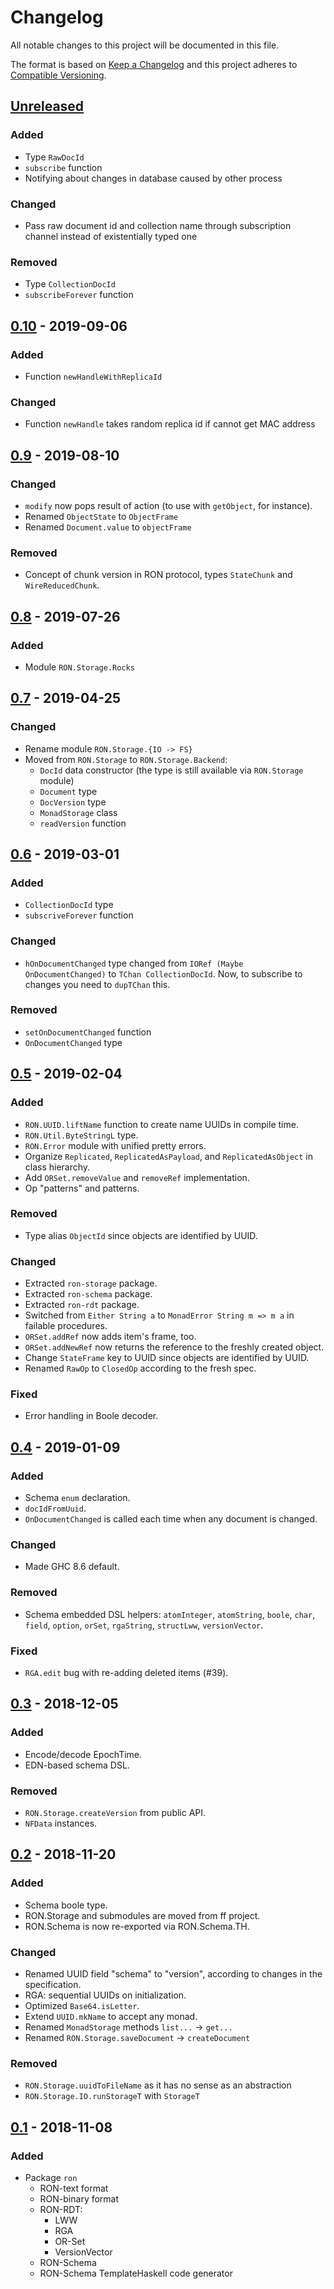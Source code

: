 # Changelog
All notable changes to this project will be documented in this file.

The format is based on [Keep a Changelog](https://keepachangelog.com/en/1.0.0)
and this project adheres to
[Compatible Versioning](https://github.com/staltz/comver).

## [Unreleased]
### Added
- Type `RawDocId`
- `subscribe` function
- Notifying about changes in database caused by other process

### Changed
- Pass raw document id and collection name through subscription channel instead
  of existentially typed one

### Removed
- Type `CollectionDocId`
- `subscribeForever` function

## [0.10] - 2019-09-06
### Added
- Function `newHandleWithReplicaId`

### Changed
- Function `newHandle` takes random replica id if cannot get MAC address

## [0.9] - 2019-08-10
### Changed
- `modify` now pops result of action (to use with `getObject`, for instance).
- Renamed `ObjectState` to `ObjectFrame`
- Renamed `Document.value` to `objectFrame`

### Removed
- Concept of chunk version in RON protocol,
  types `StateChunk` and `WireReducedChunk`.

## [0.8] - 2019-07-26
### Added
- Module `RON.Storage.Rocks`

## [0.7] - 2019-04-25
### Changed
- Rename module `RON.Storage.{IO -> FS}`
- Moved from `RON.Storage` to `RON.Storage.Backend`:
  - `DocId` data constructor
    (the type is still available via `RON.Storage` module)
  - `Document` type
  - `DocVersion` type
  - `MonadStorage` class
  - `readVersion` function

## [0.6] - 2019-03-01
### Added
- `CollectionDocId` type
- `subscriveForever` function

### Changed
- `hOnDocumentChanged` type changed from `IORef (Maybe OnDocumentChanged)` to
  `TChan CollectionDocId`.
  Now, to subscribe to changes you need to `dupTChan` this.

### Removed
- `setOnDocumentChanged` function
- `OnDocumentChanged` type

## [0.5] - 2019-02-04
### Added
- `RON.UUID.liftName` function to create name UUIDs in compile time.
- `RON.Util.ByteStringL` type.
- `RON.Error` module with unified pretty errors.
- Organize `Replicated`, `ReplicatedAsPayload`, and `ReplicatedAsObject` in
  class hierarchy.
- Add `ORSet.removeValue` and `removeRef` implementation.
- Op "patterns" and patterns.

### Removed
- Type alias `ObjectId` since objects are identified by UUID.

### Changed
- Extracted `ron-storage` package.
- Extracted `ron-schema` package.
- Extracted `ron-rdt` package.
- Switched from `Either String a` to `MonadError String m => m a` in failable
  procedures.
- `ORSet.addRef` now adds item's frame, too.
- `ORSet.addNewRef` now returns the reference to the freshly created object.
- Change `StateFrame` key to UUID since objects are identified by UUID.
- Renamed `RawOp` to `ClosedOp` according to the fresh spec.

### Fixed
- Error handling in Boole decoder.

## [0.4] - 2019-01-09
### Added
- Schema `enum` declaration.
- `docIdFromUuid`.
- `OnDocumentChanged` is called each time when any document is changed.

### Changed
- Made GHC 8.6 default.

### Removed
- Schema embedded DSL helpers: `atomInteger`, `atomString`, `boole`, `char`,
  `field`, `option`, `orSet`, `rgaString`, `structLww`, `versionVector`.

### Fixed
- `RGA.edit` bug with re-adding deleted items (#39).

## [0.3] - 2018-12-05
### Added
- Encode/decode EpochTime.
- EDN-based schema DSL.

### Removed
- `RON.Storage.createVersion` from public API.
- `NFData` instances.

## [0.2] - 2018-11-20
### Added
- Schema boole type.
- RON.Storage and submodules are moved from ff project.
- RON.Schema is now re-exported via RON.Schema.TH.

### Changed
- Renamed UUID field "schema" to "version", according to changes in the
  specification.
- RGA: sequential UUIDs on initialization.
- Optimized `Base64.isLetter`.
- Extend `UUID.mkName` to accept any monad.
- Renamed `MonadStorage` methods `list...` -> `get...`
- Renamed `RON.Storage.saveDocument` -> `createDocument`

### Removed
- `RON.Storage.uuidToFileName` as it has no sense as an abstraction
- `RON.Storage.IO.runStorageT` with `StorageT`

## [0.1] - 2018-11-08
### Added
- Package `ron`
  - RON-text format
  - RON-binary format
  - RON-RDT:
    - LWW
    - RGA
    - OR-Set
    - VersionVector
  - RON-Schema
  - RON-Schema TemplateHaskell code generator

[Unreleased]: https://github.com/ff-notes/ron/compare/ron-storage-0.10...HEAD
[0.10]: https://github.com/ff-notes/ron/compare/ron-storage-0.9...ron-storage-0.10
[0.9]: https://github.com/ff-notes/ron/compare/ron-storage-0.8...ron-storage-0.9
[0.8]: https://github.com/ff-notes/ron/compare/ron-storage-0.7...ron-storage-0.8
[0.7]: https://github.com/ff-notes/ron/compare/ron-storage-0.6...ron-storage-0.7
[0.6]: https://github.com/ff-notes/ron/compare/v0.5...ron-storage-0.6
[0.5]: https://github.com/ff-notes/ron/compare/v0.4...v0.5
[0.4]: https://github.com/ff-notes/ron/compare/v0.3...v0.4
[0.3]: https://github.com/ff-notes/ron/compare/v0.2...v0.3
[0.2]: https://github.com/ff-notes/ron/compare/v0.1...v0.2
[0.1]: https://github.com/ff-notes/ron/tree/v0.1

